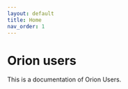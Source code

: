 ```yaml
---
layout: default
title: Home
nav_order: 1
---
```


# Orion users

This is a documentation of Orion Users.